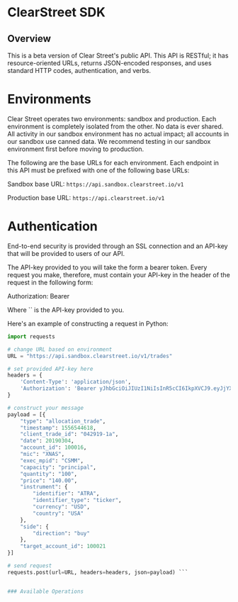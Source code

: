 # ClearStreet SDK

## Overview

This is a beta version of Clear Street's public API. This API is RESTful; it has resource-oriented URLs, returns JSON-encoded responses, and uses standard HTTP codes, authentication, and verbs.

# Environments
Clear Street operates two environments: sandbox and production. Each environment is completely isolated from the other. No data is ever shared. All activity in our sandbox environment has no actual impact; all accounts in our sandbox use canned data. We recommend testing in our sandbox environment first before moving to production.

The following are the base URLs for each environment. Each endpoint in this API must be prefixed with one of the following base URLs:

Sandbox base URL: `https://api.sandbox.clearstreet.io/v1`

Production base URL: `https://api.clearstreet.io/v1`

# Authentication
End-to-end security is provided through an SSL connection and an API-key that will be provided to users of our API.

The API-key provided to you will take the form a bearer token. Every request you make, therefore, must contain your API-key in the header of the request in the following form:


Authorization: Bearer <KEY>


Where `` is the API-key provided to you.

Here's an example of constructing a request in Python:

```python
import requests

# change URL based on environment
URL = "https://api.sandbox.clearstreet.io/v1/trades"

# set provided API-key here
headers = {
    'Content-Type': 'application/json',
    'Authorization': 'Bearer yJhbGciOiJIUzI1NiIsInR5cCI6IkpXVCJ9.eyJjYXQiOjE1ODU2MTk2NDYsImV4cCI6MTU4NTYyMzI0NiwidWlkIjoyfQ.B6wdfKRro9JxPrhjn8QchPOfGFSWexfg_2EX0V_tkdA'
}

# construct your message
payload = [{
    "type": "allocation_trade",
    "timestamp": 1556544618,
    "client_trade_id": "042919-1a",
    "date": 20190304,
    "account_id": 100016,
    "mic": "XNAS",
    "exec_mpid": "CSMM",
    "capacity": "principal",
    "quantity": "100",
    "price": "140.00",
    "instrument": {
        "identifier": "ATRA",
        "identifier_type": "ticker",
        "currency": "USD",
        "country": "USA"
    },
    "side": {
        "direction": "buy"
    },
    "target_account_id": 100021
}]

# send request
requests.post(url=URL, headers=headers, json=payload) ```


### Available Operations

